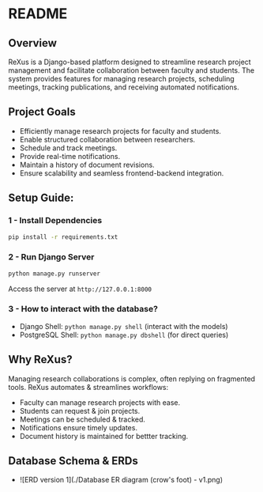 # README

## Overview

ReXus is a Django-based platform designed to streamline research project management and facilitate collaboration between faculty and students. The system provides features for managing research projects, scheduling meetings, tracking publications, and receiving automated notifications.

## Project Goals

- Efficiently manage research projects for faculty and students.
- Enable structured collaboration between researchers.
- Schedule and track meetings.
- Provide real-time notifications.
- Maintain a history of document revisions.
- Ensure scalability and seamless frontend-backend integration.

## Setup Guide:

### 1 - Install Dependencies

```bash
pip install -r requirements.txt
```

### 2 - Run Django Server

```bash
python manage.py runserver
```

Access the server at `http://127.0.0.1:8000`

### 3 - How to interact with the database?

- Django Shell: `python manage.py shell` (interact with the models)
- PostgreSQL Shell: `python manage.py dbshell` (for direct queries)

## Why ReXus? 

Managing research collaborations is complex, often replying on fragmented tools. ReXus automates & streamlines workflows:

- Faculty can manage research projects with ease.
- Students can request & join projects.
- Meetings can be scheduled & tracked.
- Notifications ensure timely updates.
- Document history is maintained for bettter tracking.

## Database Schema & ERDs

- ![ERD version 1](./Database ER diagram (crow's foot) - v1.png)

